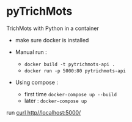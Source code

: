# pyTrichMots
TrichMots with Python in a container

- make sure docker is installed

- Manual run : 
    - `docker build -t pytrichmots-api . `
    - `docker run -p 5000:80 pytrichmots-api`

- Using compose :
    - first time `docker-compose up --build`
    - later : `docker-compose up`

 run [curl http//localhost:5000/](http://localhost:5000/)

